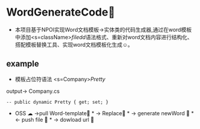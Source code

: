 # WordGenerateCode🚀
* 本项目基于NPOI实现Word文档模板->实体类的代码生成器,通过在word模板中添加<s=className>$filedd$<e>语法格式、重新对word文档内容进行结构化、搭配模板替换工具、实现word文档模板化生成☺。
## example
  * 模板占位符语法 <s=Company>$Pretty$ </e>
  
  output->
  Company.cs
  ```
  -- public dynamic Pretty { get; set; }
  ```
* OSS ☁ ->pull Word-template🎫 
        *  -> Replace🚗
        *  -> generate newWord 🎫 
      *  <- push file 🎫 
      *  -> dowload url 🎯
